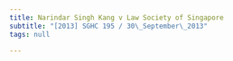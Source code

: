 ```yaml
---
title: Narindar Singh Kang v Law Society of Singapore
subtitle: "[2013] SGHC 195 / 30\_September\_2013"
tags: null

---
```


